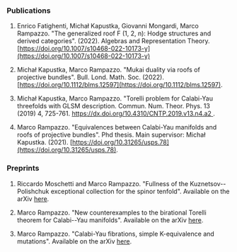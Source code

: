 ### Publications

1. Enrico Fatighenti, Michał Kapustka, Giovanni Mongardi, Marco Rampazzo. "The generalized roof F (1, 2, n): Hodge structures and derived categories". (2022). Algebras and Representation Theory. [https://doi.org/10.1007/s10468-022-10173-y](https://doi.org/10.1007/s10468-022-10173-y)

2. Michał Kapustka, Marco Rampazzo. "Mukai duality via roofs of projective bundles". Bull. Lond. Math. Soc.  (2022). [https://doi.org/10.1112/blms.12597](https://doi.org/10.1112/blms.12597).

3. Michał Kapustka, Marco Rampazzo. "Torelli problem for Calabi-Yau threefolds with GLSM description. Commun. Num. Theor. Phys. 13 (2019) 4, 725-761. [https://dx.doi.org/10.4310/CNTP.2019.v13.n4.a2
](https://dx.doi.org/10.4310/CNTP.2019.v13.n4.a2).

4. Marco Rampazzo. "Equivalences between Calabi-Yau manifolds and roofs of projective bundles". Phd thesis. Main supervisor: Michał Kapustka. (2021). [https://doi.org/10.31265/usps.78](https://doi.org/10.31265/usps.78).

### Preprints

1. Riccardo Moschetti and Marco Rampazzo. "Fullness of the Kuznetsov--Polishchuk exceptional collection for the spinor tenfold". Available on the arXiv [here](https://arxiv.org/abs/2306.10986).

2. Marco Rampazzo. "New counterexamples to the birational Torelli theorem for Calabi--Yau manifolds". Available on the arXiv [here](https://arxiv.org/abs/2211.03702).

3. Marco Rampazzo. "Calabi-Yau fibrations, simple K-equivalence and mutations". Available on the arXiv [here](https://arxiv.org/abs/2006.06330).



